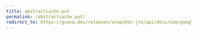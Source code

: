 ```yaml
---
title: abstractcache.put
permalink: /abstractcache.put/
redirect_to: https://guava.dev/releases/snapshot-jre/api/docs/com/google/common/cache/AbstractCache.html#put-K-V-
---
```

